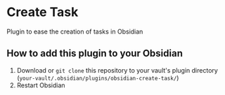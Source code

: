 # Create Task

Plugin to ease the creation of tasks in Obsidian

## How to add this plugin to your Obsidian

1. Download or `git clone` this repository to your vault's plugin directory (`your-vault/.obsidian/plugins/obsidian-create-task/`)
2. Restart Obsidian
